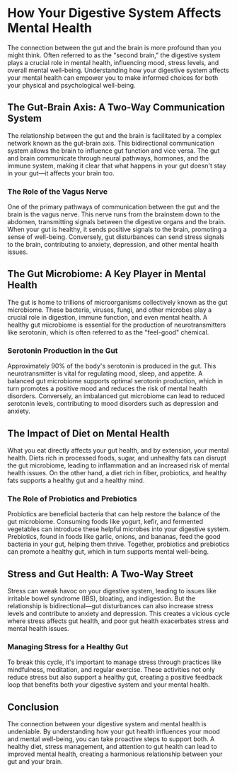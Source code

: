 # How Your Digestive System Affects Mental Health

The connection between the gut and the brain is more profound than you might think. Often referred to as the "second brain," the digestive system plays a crucial role in mental health, influencing mood, stress levels, and overall mental well-being. Understanding how your digestive system affects your mental health can empower you to make informed choices for both your physical and psychological well-being.

## The Gut-Brain Axis: A Two-Way Communication System

The relationship between the gut and the brain is facilitated by a complex network known as the gut-brain axis. This bidirectional communication system allows the brain to influence gut function and vice versa. The gut and brain communicate through neural pathways, hormones, and the immune system, making it clear that what happens in your gut doesn't stay in your gut—it affects your brain too.

### The Role of the Vagus Nerve

One of the primary pathways of communication between the gut and the brain is the vagus nerve. This nerve runs from the brainstem down to the abdomen, transmitting signals between the digestive organs and the brain. When your gut is healthy, it sends positive signals to the brain, promoting a sense of well-being. Conversely, gut disturbances can send stress signals to the brain, contributing to anxiety, depression, and other mental health issues.


## The Gut Microbiome: A Key Player in Mental Health

The gut is home to trillions of microorganisms collectively known as the gut microbiome. These bacteria, viruses, fungi, and other microbes play a crucial role in digestion, immune function, and even mental health. A healthy gut microbiome is essential for the production of neurotransmitters like serotonin, which is often referred to as the "feel-good" chemical.

### Serotonin Production in the Gut

Approximately 90% of the body's serotonin is produced in the gut. This neurotransmitter is vital for regulating mood, sleep, and appetite. A balanced gut microbiome supports optimal serotonin production, which in turn promotes a positive mood and reduces the risk of mental health disorders. Conversely, an imbalanced gut microbiome can lead to reduced serotonin levels, contributing to mood disorders such as depression and anxiety.



## The Impact of Diet on Mental Health

What you eat directly affects your gut health, and by extension, your mental health. Diets rich in processed foods, sugar, and unhealthy fats can disrupt the gut microbiome, leading to inflammation and an increased risk of mental health issues. On the other hand, a diet rich in fiber, probiotics, and healthy fats supports a healthy gut and a healthy mind.

### The Role of Probiotics and Prebiotics

Probiotics are beneficial bacteria that can help restore the balance of the gut microbiome. Consuming foods like yogurt, kefir, and fermented vegetables can introduce these helpful microbes into your digestive system. Prebiotics, found in foods like garlic, onions, and bananas, feed the good bacteria in your gut, helping them thrive. Together, probiotics and prebiotics can promote a healthy gut, which in turn supports mental well-being.



## Stress and Gut Health: A Two-Way Street

Stress can wreak havoc on your digestive system, leading to issues like irritable bowel syndrome (IBS), bloating, and indigestion. But the relationship is bidirectional—gut disturbances can also increase stress levels and contribute to anxiety and depression. This creates a vicious cycle where stress affects gut health, and poor gut health exacerbates stress and mental health issues.

### Managing Stress for a Healthy Gut

To break this cycle, it's important to manage stress through practices like mindfulness, meditation, and regular exercise. These activities not only reduce stress but also support a healthy gut, creating a positive feedback loop that benefits both your digestive system and your mental health.



## Conclusion

The connection between your digestive system and mental health is undeniable. By understanding how your gut health influences your mood and mental well-being, you can take proactive steps to support both. A healthy diet, stress management, and attention to gut health can lead to improved mental health, creating a harmonious relationship between your gut and your brain.
